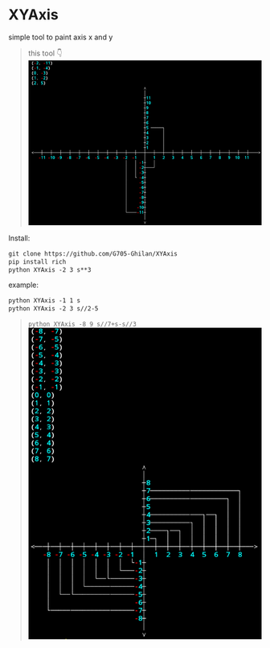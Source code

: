 # XYAxis
simple tool to paint axis x and y
> this tool 👇
![image about tool](Screenshot_٢٠٢١١٠٠١-٠٠٥٣٢٢~2.png)


Install:
```
git clone https://github.com/G705-Ghilan/XYAxis
pip install rich
python XYAxis -2 3 s**3
```

example:
```
python XYAxis -1 1 s
python XYAxis -2 3 s//2-5
```

> ```python XYAxis -8 9 s//7+s-s//3```
![image for use tool](Screenshot_٢٠٢١١٠٠١-٠١٠٥٥٠~2.png)
